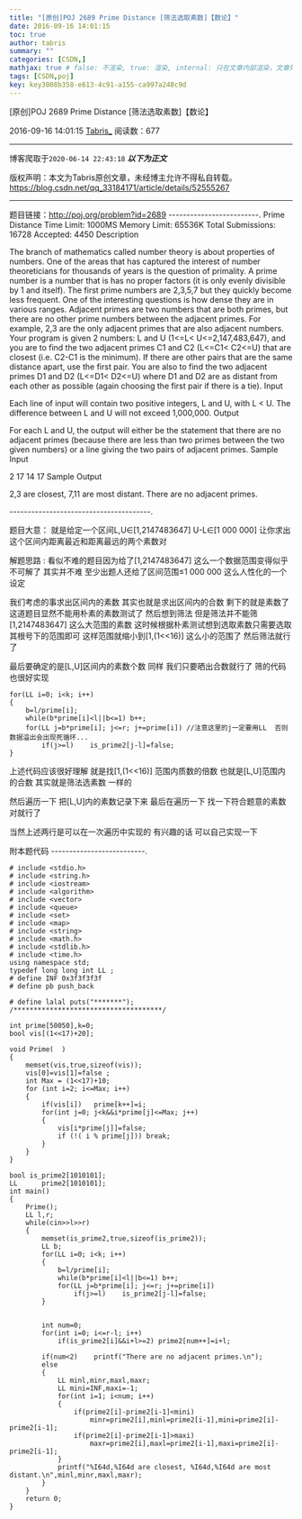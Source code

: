 ```yaml
---
title: "[原创]POJ 2689 Prime Distance [筛法选取素数]【数论】"
date: 2016-09-16 14:01:15
toc: true
author: tabris
summary: ""
categories: [CSDN,]
mathjax: true # false: 不渲染, true: 渲染, internal: 只在文章内部渲染，文章列表中不渲染
tags: [CSDN,poj]
key: key3008b358-e613-4c91-a155-ca997a248c9d
---
```


[原创]POJ 2689 Prime Distance [筛法选取素数]【数论】

2016-09-16 14:01:15  [Tabris_](https://me.csdn.net/qq_33184171) 阅读数：677

---

博客爬取于`2020-06-14 22:43:18`
***以下为正文***

版权声明：本文为Tabris原创文章，未经博主允许不得私自转载。
https://blog.csdn.net/qq_33184171/article/details/52555267

<!-- more -->

---

题目链接：http://poj.org/problem?id=2689
-------------------------.
Prime Distance
Time Limit: 1000MS		Memory Limit: 65536K
Total Submissions: 16728		Accepted: 4450
Description

The branch of mathematics called number theory is about properties of numbers. One of the areas that has captured the interest of number theoreticians for thousands of years is the question of primality. A prime number is a number that is has no proper factors (it is only evenly divisible by 1 and itself). The first prime numbers are 2,3,5,7 but they quickly become less frequent. One of the interesting questions is how dense they are in various ranges. Adjacent primes are two numbers that are both primes, but there are no other prime numbers between the adjacent primes. For example, 2,3 are the only adjacent primes that are also adjacent numbers.
Your program is given 2 numbers: L and U (1<=L< U<=2,147,483,647), and you are to find the two adjacent primes C1 and C2 (L<=C1< C2<=U) that are closest (i.e. C2-C1 is the minimum). If there are other pairs that are the same distance apart, use the first pair. You are also to find the two adjacent primes D1 and D2 (L<=D1< D2<=U) where D1 and D2 are as distant from each other as possible (again choosing the first pair if there is a tie).
Input

Each line of input will contain two positive integers, L and U, with L < U. The difference between L and U will not exceed 1,000,000.
Output

For each L and U, the output will either be the statement that there are no adjacent primes (because there are less than two primes between the two given numbers) or a line giving the two pairs of adjacent primes.
Sample Input

2 17
14 17
Sample Output

2,3 are closest, 7,11 are most distant.
There are no adjacent primes.

---------------------------------------.

题目大意：
就是给定一个区间L,U∈[1,2147483647]  U-L∈[1 000 000] 让你求出这个区间内距离最近和距离最远的两个素数对


解题思路 :
看似不难的题目因为给了[1,2147483647] 这么一个数据范围变得似乎不可解了
其实并不难  至少出题人还给了区间范围≤1 000 000  这么人性化的一个设定

我们考虑的事求出区间内的素数
其实也就是求出区间内的合数  剩下的就是素数了
这道题目显然不能用朴素的素数测试了   然后想到筛法  但是筛法并不能筛[1,2147483647] 这么大范围的素数
这时候根据朴素测试想到选取素数只需要选取其根号下的范围即可
这样范围就缩小到[1,(1<<16)] 这么小的范围了 然后筛法就行了

最后要确定的是[L,U]区间内的素数个数  同样 我们只要晒出合数就行了
筛的代码也很好实现
```
for(LL i=0; i<k; i++)
{
    b=l/prime[i];
    while(b*prime[i]<l||b<=1) b++;
    for(LL j=b*prime[i]; j<=r; j+=prime[i]) //注意这里的j一定要用LL  否则数据溢出会出现死循环...
        if(j>=l)    is_prime2[j-l]=false;
}
```

上述代码应该很好理解 就是找[1,(1<<16)] 范围内质数的倍数 也就是[L,U]范围内的合数 其实就是筛法选素数  一样的

然后遍历一下 把[L,U]内的素数记录下来
最后在遍历一下 找一下符合题意的素数对就行了

当然上述两行是可以在一次遍历中实现的 有兴趣的话 可以自己实现一下

附本题代码
--------------------------.
```
# include <stdio.h>
# include <string.h>
# include <iostream>
# include <algorithm>
# include <vector>
# include <queue>
# include <set>
# include <map>
# include <string>
# include <math.h>
# include <stdlib.h>
# include <time.h>
using namespace std;
typedef long long int LL ;
# define INF 0x3f3f3f3f
# define pb push_back

# define lalal puts("*******");
/*************************************/

int prime[50050],k=0;
bool vis[(1<<17)+20];

void Prime(  )
{
    memset(vis,true,sizeof(vis));
    vis[0]=vis[1]=false ;
    int Max = (1<<17)+10;
    for (int i=2; i<=Max; i++)
    {
        if(vis[i])   prime[k++]=i;
        for(int j=0; j<k&&i*prime[j]<=Max; j++)
        {
            vis[i*prime[j]]=false;
            if (!( i % prime[j])) break;
        }
    }
}

bool is_prime2[1010101];
LL      prime2[1010101];
int main()
{
    Prime();
    LL l,r;
    while(cin>>l>>r)
    {
        memset(is_prime2,true,sizeof(is_prime2));
        LL b;
        for(LL i=0; i<k; i++)
        {
            b=l/prime[i];
            while(b*prime[i]<l||b<=1) b++;
            for(LL j=b*prime[i]; j<=r; j+=prime[i])
                if(j>=l)    is_prime2[j-l]=false;
        }


        int num=0;
        for(int i=0; i<=r-l; i++)
            if(is_prime2[i]&&i+l>=2) prime2[num++]=i+l;

        if(num<2)    printf("There are no adjacent primes.\n");
        else
        {
            LL minl,minr,maxl,maxr;
            LL mini=INF,maxi=-1;
            for(int i=1; i<num; i++)
            {
                if(prime2[i]-prime2[i-1]<mini)
                    minr=prime2[i],minl=prime2[i-1],mini=prime2[i]-prime2[i-1];
                if(prime2[i]-prime2[i-1]>maxi)
                    maxr=prime2[i],maxl=prime2[i-1],maxi=prime2[i]-prime2[i-1];
            }
            printf("%I64d,%I64d are closest, %I64d,%I64d are most distant.\n",minl,minr,maxl,maxr);
        }
    }
    return 0;
}

```
